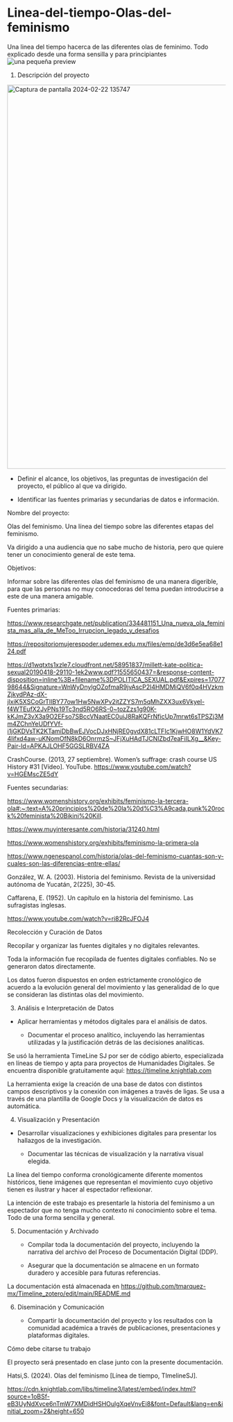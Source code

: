 # Linea-del-tiempo-Olas-del-feminismo
Una linea del tiempo hacerca de las diferentes olas de feminimo. Todo explicado desde una forma sensilla y para principiantes  
![una pequeña preview](https://github.com/hatsisanchez/Linea-del-tiempo-Olas-del-feminismo/assets/159935741/f93e5ed6-c2ef-47ca-8576-8b986be2f43e)

1. Descripción del proyecto  

 
<img width="885" alt="Captura de pantalla 2024-02-22 135747" src="https://github.com/hatsisanchez/Linea-del-tiempo-Olas-del-feminismo/assets/159935741/f93e5ed6-c2ef-47ca-8576-8b986be2f43e">

   - Definir el alcance, los objetivos, las preguntas de investigación del proyecto, el público al que va dirigido. 

   - Identificar las fuentes primarias y secundarias de datos e información. 

 

Nombre del proyecto:  

Olas del feminismo. Una línea del tiempo sobre las diferentes etapas del feminismo. 

Va dirigido a una audiencia que no sabe mucho de historia, pero que quiere tener un conocimiento general de este tema. 

Objetivos: 

Informar sobre las diferentes olas del feminismo de una manera digerible, para que las personas no muy conocedoras del tema puedan introducirse a este de una manera amigable.   

Fuentes primarias: 

https://www.researchgate.net/publication/334481151_Una_nueva_ola_feminista_mas_alla_de_MeToo_Irrupcion_legado_y_desafios 

https://repositoriomujerespoder.udemex.edu.mx/files/emp/de3d6e5ea68e124.pdf 

https://d1wqtxts1xzle7.cloudfront.net/58951837/millett-kate-politica-sexual20190418-29110-1ek2www.pdf?1555650437=&response-content-disposition=inline%3B+filename%3DPOLITICA_SEXUAL.pdf&Expires=1707798644&Signature=WnWyDnylgOZofmaR9jvAscP2l4HMDMiQV6f0q4HVzkmZjkydPAz-dX-jlxiK5XSCoGrTlIBY77ow1Hw5NwXPv2itZZYS7m5qMhZXX3ux6Vkyel-f4WTEufX2JvPNs19Tc3nd5RO6RS-0~tozZzs1g90K-kKJmZ3vX3a9O2EFso7SBccVNaatEC0uiJ8RaKQFrNficUp7mrwt6sTPSZj3Mm4ZChnYeUDfYVf-i1jGKDVsTK2KTamiDbBwEJVocDJxHNjRE0gvdX81cLTFIc1KjwHO8W1YdVK74lifxd4aw-uKNomOfN8kD6OnrmzS~JFjXuHAdTJCNlZbd7eaFiILXg__&Key-Pair-Id=APKAJLOHF5GGSLRBV4ZA  

CrashCourse. (2013, 27 septiembre). Women’s suffrage: crash course US History #31 [Vídeo]. YouTube. https://www.youtube.com/watch?v=HGEMscZE5dY 

 

Fuentes secundarias: 

 

https://www.womenshistory.org/exhibits/feminismo-la-tercera-ola#:~:text=A%20principios%20de%20la%20d%C3%A9cada,punk%20rock%20feminista%20Bikini%20Kill.  

https://www.muyinteresante.com/historia/31240.html 

https://www.womenshistory.org/exhibits/feminismo-la-primera-ola 

https://www.ngenespanol.com/historia/olas-del-feminismo-cuantas-son-y-cuales-son-las-diferencias-entre-ellas/ 

González, W. A. (2003). Historia del feminismo. Revista de la universidad autónoma de Yucatán, 2(225), 30-45. 

Caffarena, E. (1952). Un capítulo en la historia del feminismo. Las sufragistas inglesas. 

https://www.youtube.com/watch?v=ri82RcJFOJ4 

 

Recolección y Curación de Datos 

   

Recopilar y organizar las fuentes digitales y no digitales relevantes. 

 

Toda la información fue recopilada de fuentes digitales confiables. No se generaron datos directamente.  

Los datos fueron dispuestos en orden estrictamente cronológico de acuerdo a la evolución general del movimiento y las generalidad de lo que se consideran las distintas olas del movimiento.  

 

 

3. Análisis e Interpretación de Datos  

    

- Aplicar herramientas y métodos digitales para el análisis de datos. 

   - Documentar el proceso analítico, incluyendo las herramientas utilizadas y la justificación detrás de las decisiones analíticas. 

 

Se usó la herramienta TimeLine SJ por ser de código abierto, especializada en líneas de tiempo y apta para proyectos de Humanidades Digitales. Se encuentra disponible gratuitamente aquí: https://timeline.knightlab.com 

La herramienta exige la creación de una base de datos con distintos campos  descriptivos y la conexión con imágenes a través de ligas. Se usa a través de una plantilla de Google Docs y la visualización de datos es automática. 

 

 

 

4. Visualización y Presentación  

 

 - Desarrollar visualizaciones y exhibiciones digitales para presentar los hallazgos de la investigación. 

   - Documentar las técnicas de visualización y la narrativa visual elegida. 

 

 

La línea del tiempo conforma cronológicamente diferente momentos históricos, tiene imágenes que representan el movimiento cuyo objetivo tienen es ilustrar y hacer al espectador reflexionar.  

La intención de este trabajo es presentarle la historia del feminismo a un espectador que no tenga mucho contexto ni conocimiento sobre el tema. Todo de una forma sencilla y general.  

   

5. Documentación y Archivado 

 

   - Compilar toda la documentación del proyecto, incluyendo la narrativa del archivo del Proceso de Documentación Digital (DDP). 

   - Asegurar que la documentación se almacene en un formato duradero y accesible para futuras referencias. 

 

La documentación está almacenada en https://github.com/tmarquez-mx/Timeline_zotero/edit/main/README.md 

 

6. Diseminación y Comunicación  

 

   - Compartir la documentación del proyecto y los resultados con la comunidad académica a través de publicaciones, presentaciones y plataformas digitales. 

Cómo debe citarse tu trabajo 

 

El proyecto será presentado en clase junto con la presente documentación.  

Hatsi,S. (2024). Olas del feminismo [Línea de tiempo, TImelineSJ]. 

https://cdn.knightlab.com/libs/timeline3/latest/embed/index.html?source=1oBSf-eB3UyNdXvce6nTmW7XMDidHSHOulgXqeVnvEi8&font=Default&lang=en&initial_zoom=2&height=650  

 
